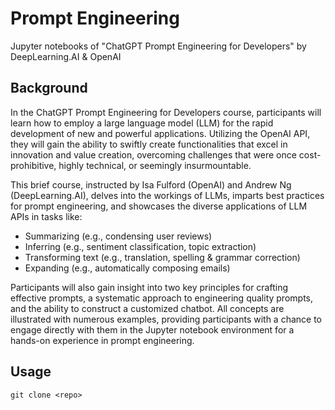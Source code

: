 
# Prompt Engineering
Jupyter notebooks of "ChatGPT Prompt Engineering for Developers" by DeepLearning.AI & OpenAI


## Background
In the ChatGPT Prompt Engineering for Developers course, participants will learn how to employ a large language model (LLM) for the rapid development of new and powerful applications. Utilizing the OpenAI API, they will gain the ability to swiftly create functionalities that excel in innovation and value creation, overcoming challenges that were once cost-prohibitive, highly technical, or seemingly insurmountable.

This brief course, instructed by Isa Fulford (OpenAI) and Andrew Ng (DeepLearning.AI), delves into the workings of LLMs, imparts best practices for prompt engineering, and showcases the diverse applications of LLM APIs in tasks like:
- Summarizing (e.g., condensing user reviews)
- Inferring (e.g., sentiment classification, topic extraction)
- Transforming text (e.g., translation, spelling & grammar correction)
- Expanding (e.g., automatically composing emails)

Participants will also gain insight into two key principles for crafting effective prompts, a systematic approach to engineering quality prompts, and the ability to construct a customized chatbot. All concepts are illustrated with numerous examples, providing participants with a chance to engage directly with them in the Jupyter notebook environment for a hands-on experience in prompt engineering.

## Usage
```
git clone <repo>
``````